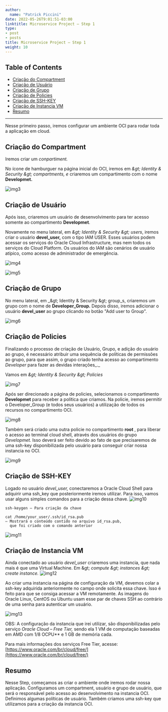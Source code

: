 ```yaml
---
author:
  name: "Patrick Piccini"
date: 2022-05-26T9:01:51-03:00
linktitle: Microservice Project – Step 1
type:
- post
- posts
title: Microservice Project – Step 1
weight: 10
---
```


## Table of Contents
- [Criação do Compartment](#cria%C3%A7%C3%A3o-do-compartment)
- [Criação de Usuário](#cria%C3%A7%C3%A3o-de-usu%C3%A1rio)
- [Criação de Grupo](#cria%C3%A7%C3%A3o-de-grupo)
- [Criação de Policies](#cria%C3%A7%C3%A3o-de-policies)
- [Criação de SSH-KEY](#cria%C3%A7%C3%A3o-de-ssh-key)
- [Criação de Instancia VM](#cria%C3%A7%C3%A3o-de-instancia-vm)
- [Resumo](#resumo)
---


Nesse primeiro passo, iremos configurar um ambiente OCI para rodar toda a aplicação em cloud.

## Criação do Compartment

Iremos criar um _conpartiment._

No ícone de hamburguer na página inicial do OCI, iremos em _\&gt; Identity &amp; Security \&gt; compartments, e_ criaremos um compartimento com o nome **Developmet.**

![img3](/images/microservice_project/img3.jpg)

## Criação de Usuário

Após isso, criaremos um usuário de desenvolvimento para ter acesso somente ao compartimento **Developmet**.

Novamente no menu lateral, em _\&gt; Identity &amp; Security \&gt; users_, iremos criar o usuário **devel\_user,** com o tipo IAM USER. Esses usuários podem acessar os serviços do Oracle Cloud Infrastructure, mas nem todos os serviços do Cloud Platform. Os usuários do IAM são cenários de usuário atípico, como acesso de administrador de emergência.

![img4](/images/microservice_project/img4.jpg)

![img5](/images/microservice_project/img5.jpg)

## Criação de Grupo

No menu lateral, em _\&gt; Identity &amp; Security \&gt; group_s, criaremos um grupo com o nome de **Developer\_Group.** Depois disso, iremos adicionar o usuário **devel\_user** ao grupo clicando no botão &quot;Add user to Group&quot;.

![img6](/images/microservice_project/img6.jpg)

## Criação de Policies

Finalizando o processo de criação de Usuário, Grupo, e adição do usuário ao grupo, é necessário atribuir uma sequência de políticas de permissões ao grupo, para que assim, o grupo criado tenha acesso ao compartimento _Developer_ para fazer as devidas interações_._

Vamos em _\&gt; Identity &amp; Security \&gt; Policies_

![img7](/images/microservice_project/img7.jpg)

Após ser direcionado a página de policies, selecionamos o compartimento **Developmet** para receber a política que criamos. Na policie, iremos permitir o Developer\_Group (e todos seus usuários) a utilização de todos os recursos no compartimento OCI.

![img8](/images/microservice_project/img8.jpg)

Também será criado uma outra policie no compartimento **root** , para liberar o acesso ao terminal cloud shell, através dos usuários do grupo _Developmet._ Isso deverá ser feito devido ao fato de que precisaremos de uma ssh-key disponibilizada pelo usuário para conseguir criar nossa instancia no OCI.

![img9](/images/microservice_project/img9.jpg)

## Criação de SSH-KEY

Logado no usuário _devel\_user,_ conectaremos a Oracle Cloud Shell para adquirir uma ssh\_key que posteriormente iremos utilizar. Para isso, vamos usar alguns simples comandos para a criação dessa chave.
![img10](/images/microservice_project/img10.jpg) 

~~~ cli
ssh-keygen – Para criação da chave

cat /home/your_user/.ssh/id_rsa.pub 
– Mostrará o conteúdo contido no arquivo id_rsa.pub,
  que foi criado com o comando anterior
~~~

![img11](/images/microservice_project/img11.jpg)

## Criação de Instancia VM

Ainda conectado ao usuário _devel\_user_ criaremos uma instancia, que nada mais é que uma Virtual Machine. Em \&gt; _compute \&gt; instances \&gt; create instance._
![img12](/images/microservice_project/img12.jpg)

Ao criar uma instancia na página de configuração da VM, devemos colar a ssh-key adquirida anteriormente no campo onde solicita essa chave. Isso é feito para que se consiga acessar a VM remotamente. As imagens do Oracle Linux, CentOS ou Ubuntu usam esse par de chaves SSH ao contrário de uma senha para autenticar um usuário.

![img13](/images/microservice_project/img13.jpg)

OBS: A configuração da instancia que irei utilizar, são disponibilizadas pelo serviço _Oracle Cloud – Free Tier,_ sendo ela 1 VM de computação baseadas em AMD com 1/8 OCPU\*\* e 1 GB de memória cada.

Para mais informações dos serviços Free Tier, acesse: [https://www.oracle.com/br/cloud/free/](https://www.oracle.com/br/cloud/free/)

## Resumo

Nesse Step, começamos as criar o ambiente onde iremos rodar nossa aplicação. Configuramos um compartment, usuário e grupo de usuário, que será o responsável pelo acesso ao desenvolvimento na instancia OCI. Definimos algumas políticas de usuário. Também criamos uma ssh-key que utilizamos para a criação da instancia OCI.